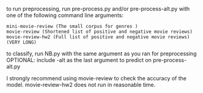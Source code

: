 to run preprocessing, run pre-process.py and/or pre-process-alt.py with one of the following command line arguments:

    mini-movie-review (The small corpus for genres )
    movie-review (Shortened list of positive and negative movie reviews)
    movie-review-hw2 (Full list of positive and negative movie reviews) (VERY LONG)

to classify, run NB.py with
    the same argument as you ran for preprocessing
    OPTIONAL: include -alt as the last argument to predict on pre-process-alt.py

I strongly recommend using movie-review to check the accuracy of the model.
movie-review-hw2 does not run in reasonable time.